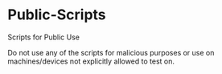 # Public-Scripts
Scripts for Public Use

Do not use any of the scripts for malicious purposes or use on machines/devices not explicitly allowed to test on.

